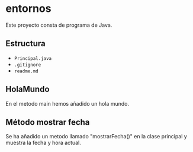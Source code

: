 # entornos

Este proyecto consta de  programa de Java.

## Estructura 

- `Principal.java`
- `.gitignore`
- `readme.md`

## HolaMundo

En el metodo main hemos añadido un hola mundo.

## Método mostrar fecha 

Se ha añadido un metodo llamado "mostrarFecha()" en la clase principal y muestra la fecha y hora actual.




